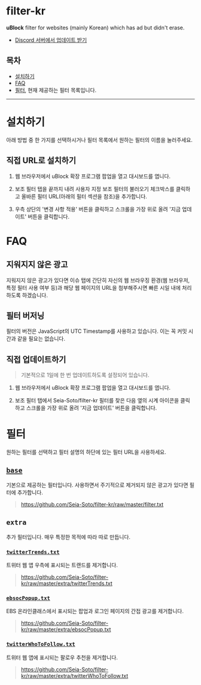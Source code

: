 # filter-kr

**uBlock** filter for websites (mainly Korean) which has ad but didn't erase.

- [Discord 서버에서 업데이트 받기](https://discordapp.com/invite/vAEBXWY)

## 목차

- [설치하기](#설치하기)
- [FAQ](#FAQ)
- [필터](#필터), 현재 제공하는 필터 목록입니다.

----

# 설치하기

아래 방법 중 한 가지를 선택하시거나 필터 목록에서 원하는 필터의 이름을 눌러주세요.

## 직접 URL로 설치하기

1. 웹 브라우저에서 uBlock 확장 프로그램 팝업을 열고 대시보드를 엽니다.

2. 보조 필터 탭을 끝까지 내려 사용자 지정 보조 필터의 불러오기 체크박스를 클릭하고 올바른 필터 URL(아래의 필터 섹션을 참조)을 추가합니다.

3. 우측 상단의 '변경 사항 적용' 버튼을 클릭하고 스크롤을 가장 위로 올려 '지금 업데이트' 버튼을 클릭합니다.

# FAQ

## 지워지지 않은 광고

지워지지 않은 광고가 있다면 이슈 탭에 간단히 자신의 웹 브라우징 환경(웹 브라우저, 특정 필터 사용 여부 등)과 해당 웹 페이지의 URL을 첨부해주시면 빠른 시일 내에 처리하도록 하겠습니다.

## 필터 버저닝

필터의 버전은 JavaScript의 UTC Timestamp를 사용하고 있습니다. 이는 꼭 커밋 시간과 같을 필요는 없습니다.

## 직접 업데이트하기

> 기본적으로 1일에 한 번 업데이트하도록 설정되어 있습니다.

1. 웹 브라우저에서 uBlock 확장 프로그램 팝업을 열고 대시보드를 엽니다.

2. 보조 필터 탭에서 Seia-Soto/filter-kr 필터를 찾은 다음 옆의 시계 아이콘을 클릭하고 스크롤을 가장 위로 올려 '지금 업데이트' 버튼을 클릭합니다.

# 필터

원하는 필터를 선택하고 필터 설명의 하단에 있는 필터 URL을 사용하세요.

## [`base`](filter.txt)

기본으로 제공하는 필터입니다. 사용하면서 주기적으로 제거되지 않은 광고가 있다면 필터에 추가합니다.

> https://github.com/Seia-Soto/filter-kr/raw/master/filter.txt

## `extra`

추가 필터입니다. 매우 특정한 목적에 따라 따로 만듭니다.

### [`twitterTrends.txt`](extra/twitterTrends.txt)

트위터 웹 앱 우측에 표시되는 트랜드를 제거합니다.

> https://github.com/Seia-Soto/filter-kr/raw/master/extra/twitterTrends.txt

### [`ebsocPopup.txt`](extra/ebsocPopup.txt)

EBS 온라인클래스에서 표시되는 팝업과 로그인 페이지의 간접 광고를 제거합니다.

> https://github.com/Seia-Soto/filter-kr/raw/master/extra/ebsocPopup.txt

### [`twitterWhoToFollow.txt`](extra/twitterWhoToFollow.txt)

트위터 웹 앱에 표시되는 팔로우 추천을 제거합니다.

> https://github.com/Seia-Soto/filter-kr/raw/master/extra/twitterWhoToFollow.txt
